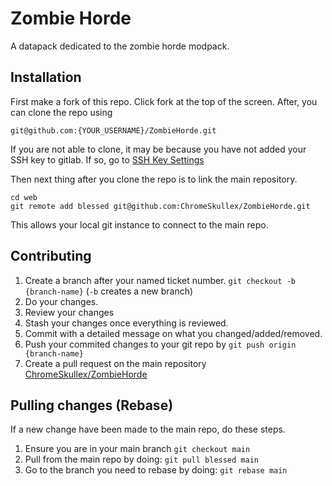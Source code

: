 # Zombie Horde

A datapack dedicated to the zombie horde modpack. 

## Installation
First make a fork of this repo. Click fork at the top of the screen. After, you can clone the repo using
```
git@github.com:{YOUR_USERNAME}/ZombieHorde.git
```
If you are not able to clone, it may be because you have not added your SSH key to gitlab. If so, go to [SSH Key Settings](https://gitlab.com/profile/keys)

Then next thing after you clone the repo is to link the main repository.
```
cd web
git remote add blessed git@github.com:ChromeSkullex/ZombieHorde.git
```
This allows your local git instance to connect to the main repo.


## Contributing

1. Create a branch after your named ticket number. `git checkout -b {branch-name}` (`-b` creates a new branch) 
2. Do your changes. 
2. Review your changes
2. Stash your changes once everything is reviewed.
3. Commit with a detailed message on what you changed/added/removed.
4. Push your commited changes to your git repo by `git push origin {branch-name}`
5. Create a pull request on the main repository [ChromeSkullex/ZombieHorde](https://github.com/ChromeSkullex/ZombieHorde/tree/main)


## Pulling changes (Rebase)
If a new change have been made to the main repo, do these steps.
1. Ensure you are in your main branch `git checkout main`
2. Pull from the main repo by doing: `git pull blessed main`
3. Go to the branch you need to rebase by doing: `git rebase main`
